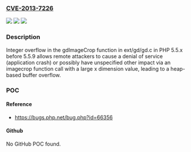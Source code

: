 ### [CVE-2013-7226](https://cve.mitre.org/cgi-bin/cvename.cgi?name=CVE-2013-7226)
![](https://img.shields.io/static/v1?label=Product&message=n%2Fa&color=blue)
![](https://img.shields.io/static/v1?label=Version&message=n%2Fa&color=blue)
![](https://img.shields.io/static/v1?label=Vulnerability&message=n%2Fa&color=brighgreen)

### Description

Integer overflow in the gdImageCrop function in ext/gd/gd.c in PHP 5.5.x before 5.5.9 allows remote attackers to cause a denial of service (application crash) or possibly have unspecified other impact via an imagecrop function call with a large x dimension value, leading to a heap-based buffer overflow.

### POC

#### Reference
- https://bugs.php.net/bug.php?id=66356

#### Github
No GitHub POC found.

